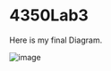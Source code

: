 # 4350Lab3
Here is my final Diagram.

![image](https://user-images.githubusercontent.com/89661528/233872658-0aa1e8c1-fa23-4bdd-b5ba-3c81f76b0721.png)
